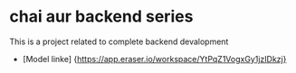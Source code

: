 # chai aur backend series

This is a project related to complete backend devalopment

- [Model linke] {https://app.eraser.io/workspace/YtPqZ1VogxGy1jzIDkzj}

